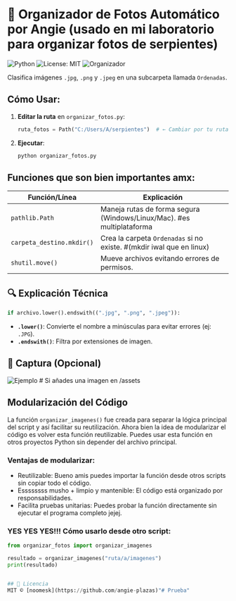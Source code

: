 # 🐍 Organizador de Fotos Automático por Angie (usado en mi laboratorio para organizar fotos de serpientes)

![Python](https://img.shields.io/badge/Python-3.10+-blue?logo=python)
![License: MIT](https://img.shields.io/badge/License-MIT-green.svg)
![Organizador](https://img.shields.io/badge/🐍-organizador%20de%20fotos-yellow)


Clasifica imágenes `.jpg`, `.png` y `.jpeg` en una subcarpeta llamada `Ordenadas`.

##  Cómo Usar:
1. **Editar la ruta** en `organizar_fotos.py`:
   ```python
   ruta_fotos = Path("C:/Users/A/serpientes")  # ← Cambiar por tu ruta
   ```
2. **Ejecutar**:
   ```bash
   python organizar_fotos.py
   ```

##  Funciones que son bien importantes amx:
| Función/Línea           | Explicación                                                                 |
|-------------------------|-----------------------------------------------------------------------------|
| `pathlib.Path`          | Maneja rutas de forma segura (Windows/Linux/Mac).           #es multiplataforma               |
| `carpeta_destino.mkdir()` | Crea la carpeta `Ordenadas` si no existe. #(mkdir iwal que en linux)                               |
| `shutil.move()`         | Mueve archivos evitando errores de permisos.                               |

## 🔍 Explicación Técnica
```python
if archivo.lower().endswith((".jpg", ".png", ".jpeg")):
```
- **`.lower()`**: Convierte el nombre a minúsculas para evitar errores (ej: `.JPG`).
- **`.endswith()`**: Filtra por extensiones de imagen.

## 📸 Captura (Opcional)
![Ejemplo](assets/captura.png)  # Si añades una imagen en /assets

##  Modularización del Código

La función `organizar_imagenes()` fue creada para separar la lógica principal del script y así facilitar su 
reutilización. Ahora bien  la idea de modularizar el código es volver esta función reutilizable. 
Puedes usar esta función en otros proyectos Python sin depender del archivo principal.

###  Ventajas de modularizar:
- Reutilizable: Bueno amis puedes importar la función desde otros scripts sin copiar todo el código.
- Essssssss musho + limpio y mantenible: El código está organizado por responsabilidades.
- Facilita pruebas unitarias: Puedes probar la función directamente sin ejecutar el programa completo jejej.

### YES YES YES!!! Cómo usarlo desde otro script:
```python
from organizar_fotos import organizar_imagenes

resultado = organizar_imagenes("ruta/a/imagenes")
print(resultado)


## 📄 Licencia
MIT © [noomesk](https://github.com/angie-plazas)"# Prueba" 
